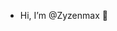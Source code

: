- Hi, I’m @Zyzenmax 👋

<!---
Zyzenmax/Zyzenmax is a ✨ special ✨ repository because its `README.md` (this file) appears on your GitHub profile.
You can click the Preview link to take a look at your changes.
--->
